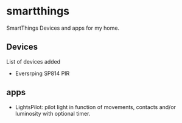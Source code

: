 # smartthings

SmartThings Devices and apps for my home.


## Devices

List of devices added

  - Eversrping SP814 PIR
  
## apps

  - LightsPilot: pilot light in function of movements, contacts and/or luminosity with optional timer.
